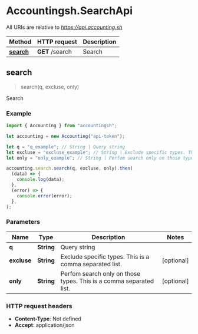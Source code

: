 # Accountingsh.SearchApi

All URIs are relative to *https://api.accounting.sh*

| Method                            | HTTP request    | Description |
| --------------------------------- | --------------- | ----------- |
| [**search**](SearchApi.md#search) | **GET** /search | Search      |

## search

> search(q, excluse, only)

Search

### Example

```javascript
import { Accounting } from "accountingsh";

let accounting = new Accounting("api-token");

let q = "q_example"; // String | Query string
let excluse = "excluse_example"; // String | Exclude specific types. This is a comma separated list.
let only = "only_example"; // String | Perfom search only on those types. This is a comma separated list.

accounting.search.search(q, excluse, only).then(
  (data) => {
    console.log(data);
  },
  (error) => {
    console.error(error);
  },
);
```

### Parameters

| Name        | Type       | Description                                                        | Notes      |
| ----------- | ---------- | ------------------------------------------------------------------ | ---------- |
| **q**       | **String** | Query string                                                       |
| **excluse** | **String** | Exclude specific types. This is a comma separated list.            | [optional] |
| **only**    | **String** | Perfom search only on those types. This is a comma separated list. | [optional] |

### HTTP request headers

- **Content-Type**: Not defined
- **Accept**: application/json
